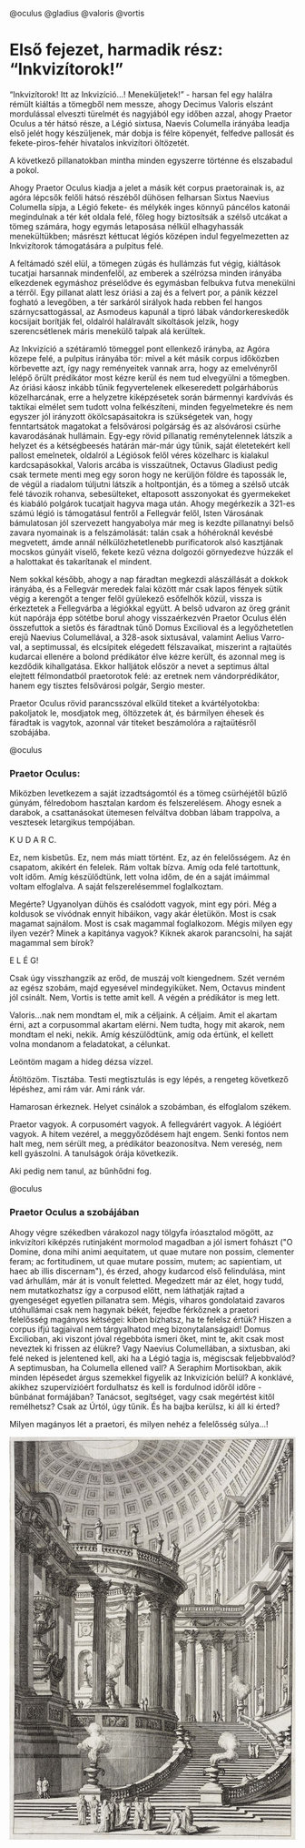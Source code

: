 @oculus @gladius @valoris @vortis

# Első fejezet, harmadik rész: “Inkvizítorok!”

“Inkvizítorok! Itt az Inkvizíció…! Meneküljetek!” - harsan fel egy halálra rémült kiáltás a tömegből nem messze, ahogy Decimus Valoris elszánt mordulással elveszti türelmét és nagyjából egy időben azzal, ahogy Praetor Oculus a tér hátsó része, a Légió sixtusa, Naevis Columella irányába leadja első jelét hogy készüljenek, már dobja is félre köpenyét, felfedve pallosát és fekete-piros-fehér hivatalos inkvizítori öltözetét.

A következő pillanatokban mintha minden egyszerre történne és elszabadul a pokol.

Ahogy Praetor Oculus kiadja a jelet a másik két corpus praetorainak is, az agóra lépcsők felőli hátsó részéből dühösen felharsan Sixtus Naevius Columella sípja, a Légió fekete- és mélykék inges könnyű páncélos katonái megindulnak a tér két oldala felé, főleg hogy biztosítsák a szélső utcákat a tömeg számára, hogy egymás letaposása nélkül elhagyhassák menekültükben; másrészt kéttucat légiós középen indul fegyelmezetten az Inkvizítorok támogatására a pulpitus felé.

A feltámadó szél elül, a tömegen zúgás és hullámzás fut végig, kiáltások tucatjai harsannak mindenfelől, az emberek a szélrózsa minden irányába elkezdenek egymáshoz préselődve és egymásban felbukva futva menekülni a térről. Egy pillanat alatt lesz óriási a zaj és a felvert por, a pánik kézzel fogható a levegőben, a tér sarkáról sirályok hada rebben fel hangos szárnycsattogással, az Asmodeus kapunál a tipró lábak vándorkereskedők kocsijait borítják fel, oldalról halálravált sikoltások jelzik, hogy szerencsétlenek máris menekülő talpak alá kerültek.

Az Inkvizíció a szétáramló tömeggel pont ellenkező irányba, az Agóra közepe felé, a pulpitus irányába tör: mivel a két másik corpus időközben körbevette azt, így nagy reményeitek vannak arra, hogy az emelvényről lelépő őrült prédikátor most kézre kerül és nem tud elvegyülni a tömegben. Az óriási káosz inkább tűnik fegyvertelenek elkeseredett polgárháborús közelharcának, erre a helyzetre kiképzésetek során bármennyi kardvívás és taktikai elmélet sem tudott volna felkészíteni, minden fegyelmetekre és nem egyszer jól irányzott ökölcsapásaitokra is szükségetek van, hogy fenntartsátok magatokat a felsővárosi polgárság és az alsóvárosi csürhe kavarodásának hullámain. Egy-egy rövid pillanatig reménytelennek látszik a helyzet és a kétségbeesés határán már-már úgy tűnik, saját életetekért kell pallost emelnetek, oldalról a Légiósok felől véres közelharc is kialakul kardcsapásokkal, Valoris arcába is visszaütnek, Octavus Gladiust pedig csak termete menti meg egy soron hogy ne kerüljön földre és tapossák le, de végül a riadalom túljutni látszik a holtpontján, és a tömeg a szélső utcák felé távozik rohanva, sebesülteket, eltaposott asszonyokat és gyermekeket és kiabáló polgárok tucatjait hagyva maga után. Ahogy megérkezik a 321-es számú légió is támogatásul fentről a Fellegvár felől, Isten Városának bámulatosan jól szervezett hangyabolya már meg is kezdte pillanatnyi belső zavara nyomainak is a felszámolását: talán csak a hóhéroknál kevésbé megvetett, ámde annál nélkülözhetetlenebb purificatorok alsó kasztjának mocskos gúnyáit viselő, fekete kezű vézna dolgozói görnyedezve húzzák el a halottakat és takarítanak el mindent.

Nem sokkal később, ahogy a nap fáradtan megkezdi alászállását a dokkok irányába, és a Fellegvár meredek falai között már csak lapos fények sütik végig a kerengőt a tenger felől gyülekező esőfelhők közül, vissza is érkeztetek a Fellegvárba a légiókkal együtt. A belső udvaron az öreg gránit kút napórája épp sötétbe borul ahogy visszaérkezvén Praetor Oculus élén összefuttok a sietős és fáradtnak tűnő Domus Excilioval és a legyőzhetetlen erejű Naevius Columellával, a 328-asok sixtusával, valamint Aelius Varro-val, a septimussal, és elcsípitek elégedett félszavaikat, miszerint a rajtaütés kudarcai ellenére a bolond prédikátor élve kézre került, és azonnal meg is kezdődik kihallgatása. Ekkor halljátok először a nevet a septimus által elejtett félmondatból praetorotok felé: az eretnek nem vándorprédikátor, hanem egy tisztes felsővárosi polgár, Sergio mester.

Praetor Oculus rövid parancsszóval elküld titeket a kvártélyotokba: pakoljatok le, mosdjatok meg, öltözzetek át, és bármilyen éhesek és fáradtak is vagytok, azonnal vár titeket beszámolóra a rajtaütésről szobájába.

@oculus

### Praetor Oculus:

Miközben levetkezem a saját izzadtságomtól és a tömeg csürhéjétől bűzlő gúnyám, félredobom hasztalan kardom és felszerelésem. Ahogy esnek a darabok, a csattanásokat ütemesen felváltva dobban lábam trappolva, a vesztesek letargikus tempójában.

K U D A R C.

Ez, nem kisbetűs. Ez, nem más miatt történt. Ez, az én felelősségem. Az én csapatom, akikért én felelek. Rám voltak bízva. Amíg oda felé tartottunk, volt időm. Amíg készülődtünk, lett volna időm, de én a saját imáimmal voltam elfoglalva. A saját felszerelésemmel foglalkoztam.

Megérte? Ugyanolyan dühös és csalódott vagyok, mint egy póri. Még a koldusok se vívódnak ennyit hibáikon, vagy akár életükön. Most is csak magamat sajnálom. Most is csak magammal foglalkozom. Mégis milyen egy ilyen vezér? Minek a kapitánya vagyok? Kiknek akarok parancsolni, ha saját magammal sem bírok?

E L É G!

Csak úgy visszhangzik az erőd, de muszáj volt kiengednem. Szét verném az egész szobám, majd egyesével mindegyiküket.
Nem, Octavus mindent jól csinált. Nem, Vortis is tette amit kell.
A végén a prédikátor is meg lett.

Valoris...nak nem mondtam el, mik a céljaink. A céljaim. Amit el akartam érni, azt a corpusommal akartam elérni. Nem tudta, hogy mit akarok, nem mondtam el neki, nekik. Amíg készülődtünk, amíg oda értünk, el kellett volna mondanom a feladatokat, a célunkat.

Leöntöm magam a hideg dézsa vízzel.

Átöltözöm. Tisztába. Testi megtisztulás is egy lépés, a rengeteg következő lépéshez, ami rám vár. Ami ránk vár.

Hamarosan érkeznek. Helyet csinálok a szobámban, és elfoglalom székem.

Praetor vagyok. A corpusomért vagyok. A fellegvárért vagyok. A légióért vagyok. A hitem vezérel, a meggyőződésem hajt engem.
Senki fontos nem halt meg, nem sérült meg, a prédikátor beazonosítva. Nem vereség, nem kell gyászolni. A tanulságok órája következik.

Aki pedig nem tanul, az bűnhődni fog.

@oculus

### Praetor Oculus a szobájában

Ahogy végre székedben várakozol nagy tölgyfa íróasztalod mögött, az inkvizítori kiképzés rutinjaként mormolod magadban a jól ismert fohászt ("O Domine, dona mihi animi aequitatem, ut quae mutare non possim, clementer feram; ac fortitudinem, ut quae mutare possim, mutem; ac sapientiam, ut haec ab illis discernam"), és érzed, ahogy kudarcod első felindulása, mint vad árhullám, már át is vonult feletted. Megedzett már az élet, hogy tudd, nem mutatkozhatsz így a corpusod előtt, nem láthatják rajtad a gyengeséget egyetlen pillanatra sem. Mégis, viharos gondolataid zavaros utóhullámai csak nem hagynak békét, fejedbe férkőznek a praetori felelősség magányos kétségei: kiben bízhatsz, ha te felelsz értük?
Hiszen a corpus ifjú tagjaival nem tárgyalhatod meg bizonytalanságaid! Domus Excilioban, aki viszont jóval régebbóta ismeri őket, mint te, akit csak most neveztek ki frissen az élükre? Vagy Naevius Columellában, a sixtusban, aki felé neked is jelentened kell, aki ha a Légió tagja is, mégiscsak feljebbvalód? A septimusban, ha Columella ellened vall? A Seraphim Mortisokban, akik minden lépésedet árgus szemekkel figyelik az Inkvizíción belül? A konklávé, akikhez szupervízióért fordulhatsz és kell is fordulnod időről időre - bűnbánat formájában? Tanácsot, segítséget, vagy csak megértést kitől remélhetsz? Csak az Úrtól, úgy tűnik. És ha bajba kerülsz, ki áll ki érted?

Milyen magányos lét a praetori, és milyen nehéz a felelősség súlya...!

![Hypnagogia - Cathedral](https://raw.githubusercontent.com/pixelhijack/rpg-scenes/master/hypnagogia/images/cathedral.jpg "Hypnagogia - Cathedral")
